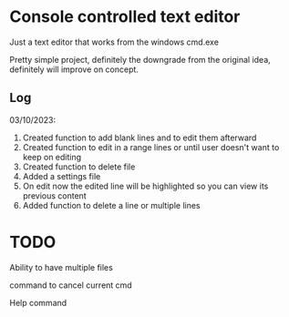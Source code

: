 # Console controlled text editor

Just a text editor that works from the windows cmd.exe

Pretty simple project, definitely the downgrade from the original idea, definitely will improve on concept.

## Log

03/10/2023:
1. Created function to add blank lines and to edit them afterward
1. Created function to edit in a range lines or until user doesn't want to keep on editing
1. Created function to delete file
1. Added a settings file
1. On edit now the edited line will be highlighted so you can view its previous content
1. Added function to delete a line or multiple lines

# TODO

Ability to have multiple files

command to cancel current cmd

Help command